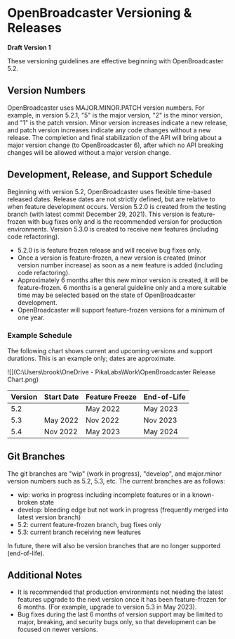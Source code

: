 # OpenBroadcaster Versioning & Releases

**Draft Version 1**

These versioning guidelines are effective beginning with OpenBroadcaster 5.2. 

## Version Numbers

OpenBroadcaster uses MAJOR.MINOR.PATCH version numbers. For example, in version 5.2.1, "5" is the major version, "2" is the minor version, and "1" is the patch version. Minor version increases indicate a new release, and patch version increases indicate any code changes without a new release. The completion and final stabilization of the API will bring about a major version change (to OpenBroadcaster 6), after which no API breaking changes will be allowed without a major version change.

## Development, Release, and Support Schedule

Beginning with version 5.2, OpenBroadcaster uses flexible time-based released dates. Release dates are not strictly defined, but are relative to when feature development occurs. Version 5.2.0 is created from the testing branch (with latest commit December 29, 2021). This version is feature-frozen with bug fixes only and is the recommended version for production environments. Version 5.3.0 is created to receive new features (including code refactoring).

- 5.2.0 is is feature frozen release and will receive bug fixes only.
- Once a version is feature-frozen, a new version is created (minor version number increase) as soon as a new feature is added (including code refactoring).
- Approximately 6 months after this new minor version is created, it will be feature-frozen. 6 months is a general guideline only and a more suitable time may be selected based on the state of OpenBroadcaster development.
- OpenBroadcaster will support feature-frozen versions for a minimum of one year.

### Example Schedule

The following chart shows current and upcoming versions and support durations. This is an example only; dates are approximate.

![](C:\Users\brook\OneDrive - PikaLabs\Work\OpenBroadcaster Release Chart.png)


| Version | Start Date | Feature Freeze | End-of-Life |
| ------- | ---------- | -------------- | ----------- |
| 5.2     |            | May 2022       | May 2023    |
| 5.3     | May 2022   | Nov 2022       | Nov 2023    |
| 5.4     | Nov 2022   | May 2023       | May 2024    |

## Git Branches

The git branches are "wip" (work in progress), "develop", and major.minor version numbers such as 5.2, 5.3, etc. The current branches are as follows:

- wip: works in progress including incomplete features or in a known-broken state
- develop: bleeding edge but not work in progress (frequently merged into latest version branch)
- 5.2: current feature-frozen branch, bug fixes only
- 5.3: current branch receiving new features

In future, there will also be version branches that are no longer supported (end-of-life).

## Additional Notes

- It is recommended that production environments not needing the latest features upgrade to the next version once it has been feature-frozen for 6 months. (For example, upgrade to version 5.3 in May 2023).
- Bug fixes during the last 6 months of version support may be limited to major, breaking, and security bugs only, so that development can be focused on newer versions.
